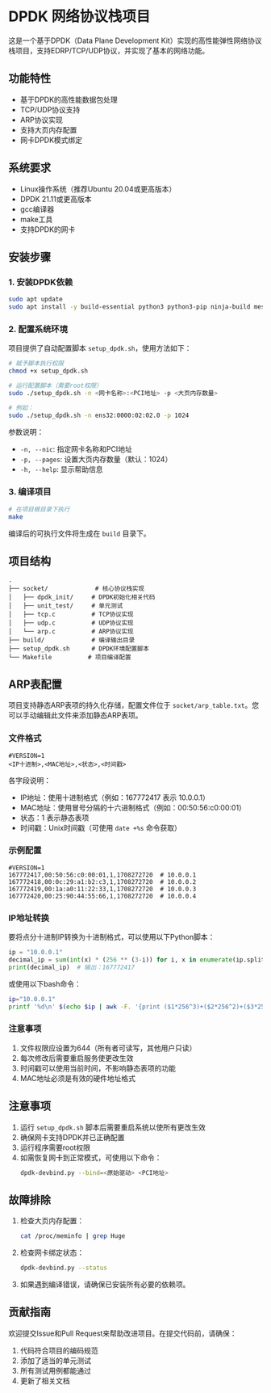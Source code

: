 # DPDK 网络协议栈项目

这是一个基于DPDK（Data Plane Development Kit）实现的高性能弹性网络协议栈项目，支持EDRP/TCP/UDP协议，并实现了基本的网络功能。

## 功能特性

- 基于DPDK的高性能数据包处理
- TCP/UDP协议支持
- ARP协议实现
- 支持大页内存配置
- 网卡DPDK模式绑定

## 系统要求

- Linux操作系统（推荐Ubuntu 20.04或更高版本）
- DPDK 21.11或更高版本
- gcc编译器
- make工具
- 支持DPDK的网卡

## 安装步骤

### 1. 安装DPDK依赖

```bash
sudo apt update
sudo apt install -y build-essential python3 python3-pip ninja-build meson pkg-config libnuma-dev
```

### 2. 配置系统环境

项目提供了自动配置脚本 `setup_dpdk.sh`，使用方法如下：

```bash
# 赋予脚本执行权限
chmod +x setup_dpdk.sh

# 运行配置脚本（需要root权限）
sudo ./setup_dpdk.sh -n <网卡名称>:<PCI地址> -p <大页内存数量>

# 例如：
sudo ./setup_dpdk.sh -n ens32:0000:02:02.0 -p 1024
```

参数说明：
- `-n, --nic`: 指定网卡名称和PCI地址
- `-p, --pages`: 设置大页内存数量（默认：1024）
- `-h, --help`: 显示帮助信息

### 3. 编译项目

```bash
# 在项目根目录下执行
make
```

编译后的可执行文件将生成在 `build` 目录下。

## 项目结构

```
.
├── socket/             # 核心协议栈实现
│   ├── dpdk_init/     # DPDK初始化相关代码
│   ├── unit_test/     # 单元测试
│   ├── tcp.c          # TCP协议实现
│   ├── udp.c          # UDP协议实现
│   └── arp.c          # ARP协议实现
├── build/             # 编译输出目录
├── setup_dpdk.sh      # DPDK环境配置脚本
└── Makefile          # 项目编译配置
```

## ARP表配置

项目支持静态ARP表项的持久化存储，配置文件位于 `socket/arp_table.txt`。您可以手动编辑此文件来添加静态ARP表项。

### 文件格式

```
#VERSION=1
<IP十进制>,<MAC地址>,<状态>,<时间戳>
```

各字段说明：
- IP地址：使用十进制格式（例如：167772417 表示 10.0.0.1）
- MAC地址：使用冒号分隔的十六进制格式（例如：00:50:56:c0:00:01）
- 状态：1 表示静态表项
- 时间戳：Unix时间戳（可使用 `date +%s` 命令获取）

### 示例配置

```
#VERSION=1
167772417,00:50:56:c0:00:01,1,1708272720  # 10.0.0.1
167772418,00:0c:29:a1:b2:c3,1,1708272720  # 10.0.0.2
167772419,00:1a:a0:11:22:33,1,1708272720  # 10.0.0.3
167772420,00:25:90:44:55:66,1,1708272720  # 10.0.0.4
```

### IP地址转换

要将点分十进制IP转换为十进制格式，可以使用以下Python脚本：

```python
ip = "10.0.0.1"
decimal_ip = sum(int(x) * (256 ** (3-i)) for i, x in enumerate(ip.split('.')))
print(decimal_ip)  # 输出：167772417
```

或使用以下bash命令：

```bash
ip="10.0.0.1"
printf '%d\n' $(echo $ip | awk -F. '{print ($1*256^3)+($2*256^2)+($3*256)+$4}')
```

### 注意事项

1. 文件权限应设置为644（所有者可读写，其他用户只读）
2. 每次修改后需要重启服务使更改生效
3. 时间戳可以使用当前时间，不影响静态表项的功能
4. MAC地址必须是有效的硬件地址格式

## 注意事项

1. 运行 `setup_dpdk.sh` 脚本后需要重启系统以使所有更改生效
2. 确保网卡支持DPDK并已正确配置
3. 运行程序需要root权限
4. 如需恢复网卡到正常模式，可使用以下命令：
   ```bash
   dpdk-devbind.py --bind=<原始驱动> <PCI地址>
   ```

## 故障排除

1. 检查大页内存配置：
   ```bash
   cat /proc/meminfo | grep Huge
   ```

2. 检查网卡绑定状态：
   ```bash
   dpdk-devbind.py --status
   ```

3. 如果遇到编译错误，请确保已安装所有必要的依赖项。

## 贡献指南

欢迎提交Issue和Pull Request来帮助改进项目。在提交代码前，请确保：

1. 代码符合项目的编码规范
2. 添加了适当的单元测试
3. 所有测试用例都能通过
4. 更新了相关文档


